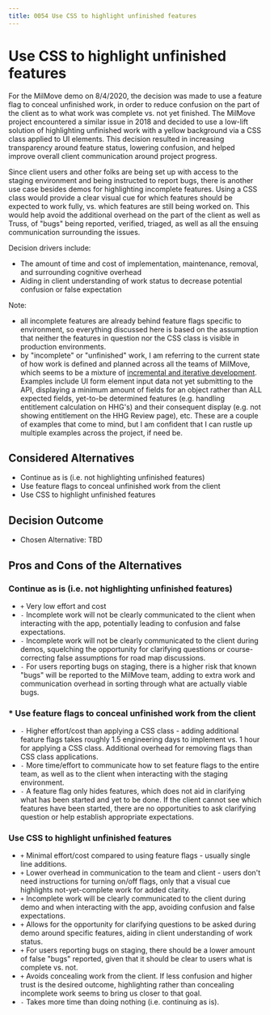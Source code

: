 ```yaml
---
title: 0054 Use CSS to highlight unfinished features
---
```

# Use CSS to highlight unfinished features

For the MilMove demo on 8/4/2020, the decision was made to use a feature flag to conceal unfinished work, in order to reduce confusion on the part of the client as to what work was complete vs. not yet finished. The MilMove project encountered a similar issue in 2018 and decided to use a low-lift solution of highlighting unfinished work with a yellow background via a CSS class applied to UI elements. This decision resulted in increasing transparency around feature status, lowering confusion, and helped improve overall client communication around project progress.

Since client users and other folks are being set up with access to the staging environment and being instructed to report bugs, there is another use case besides demos for highlighting incomplete features. Using a CSS class would provide a clear visual cue for which features should be expected to work fully, vs. which features are still being worked on. This would help avoid the additional overhead on the part of the client as well as Truss, of "bugs" being reported, verified, triaged, as well as all the ensuing communication surrounding the issues.

Decision drivers include:

- The amount of time and cost of implementation, maintenance, removal, and surrounding cognitive overhead
- Aiding in client understanding of work status to decrease potential confusion or false expectation

Note:

- all incomplete features are already behind feature flags specific to environment, so everything discussed here is based on the assumption that neither the features in question nor the CSS class is visible in production environments.
- by "incomplete" or "unfinished" work, I am referring to the current state of how work is defined and planned across all the teams of MilMove, which seems to be a mixture of [incremental and iterative development](https://agility.im/frequent-agile-question/difference-incremental-iterative-development/). Examples include UI form element input data not yet submitting to the API, displaying a minimum amount of fields for an object rather than ALL expected fields, yet-to-be determined features (e.g. handling entitlement calculation on HHG's) and their consequent display (e.g. not showing entitlement on the HHG Review page), etc. These are a couple of examples that come to mind, but I am confident that I can rustle up multiple examples across the project, if need be.

## Considered Alternatives

- Continue as is (i.e. not highlighting unfinished features)
- Use feature flags to conceal unfinished work from the client
- Use CSS to highlight unfinished features

## Decision Outcome

- Chosen Alternative: TBD

## Pros and Cons of the Alternatives <!-- optional -->

### Continue as is (i.e. not highlighting unfinished features)

- `+` Very low effort and cost
- `-` Incomplete work will not be clearly communicated to the client when interacting with the app, potentially leading to confusion and false expectations.
- `-` Incomplete work will not be clearly communicated to the client during demos, squelching the opportunity for clarifying questions or course-correcting false assumptions for road map discussions.
- `-` For users reporting bugs on staging, there is a higher risk that known "bugs" will be reported to the MilMove team, adding to extra work and communication overhead in sorting through what are actually viable bugs.

### \* Use feature flags to conceal unfinished work from the client

- `-` Higher effort/cost than applying a CSS class - adding additional feature flags takes roughly 1.5 engineering days to implement vs. 1 hour for applying a CSS class. Additional overhead for removing flags than CSS class applications.
- `-` More time/effort to communicate how to set feature flags to the entire team, as well as to the client when interacting with the staging environment.
- `-` A feature flag only hides features, which does not aid in clarifying what has been started and yet to be done. If the client cannot see which features have been started, there are no opportunities to ask clarifying question or help establish appropriate expectations.

### Use CSS to highlight unfinished features

- `+` Minimal effort/cost compared to using feature flags - usually single line additions.
- `+` Lower overhead in communication to the team and client - users don't need instructions for turning on/off flags, only that a visual cue highlights not-yet-complete work for added clarity.
- `+` Incomplete work will be clearly communicated to the client during demo and when interacting with the app, avoiding confusion and false expectations.
- `+` Allows for the opportunity for clarifying questions to be asked during demo around specific features, aiding in client understanding of work status.
- `+` For users reporting bugs on staging, there should be a lower amount of false "bugs" reported, given that it should be clear to users what is complete vs. not.
- `+` Avoids concealing work from the client. If less confusion and higher trust is the desired outcome, highlighting rather than concealing incomplete work seems to bring us closer to that goal.
- `-` Takes more time than doing nothing (i.e. continuing as is).

